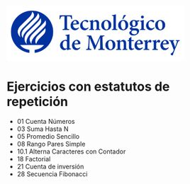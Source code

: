 ![Tec de Monterrey](images/logotecmty.png)
# Ejercicios con estatutos de repetición

- 01 Cuenta Números
- 03 Suma Hasta N
- 05 Promedio Sencillo
- 08 Rango Pares Simple
- 10.1 Alterna Caracteres con Contador
- 18 Factorial
- 21 Cuenta de inversión
- 28 Secuencia Fibonacci

